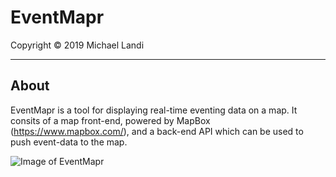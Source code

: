 # EventMapr #
Copyright © 2019 Michael Landi 

---  

## About ##

EventMapr is a tool for displaying real-time eventing data on a map.  It consits of a map front-end, powered by MapBox (https://www.mapbox.com/), and a back-end API which can be used to push event-data to the map.

![Image of EventMapr](https://github.com/michaellandi/eventmapr/raw/master/docs/map.gif)


